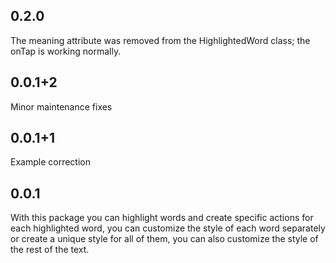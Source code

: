 ## 0.2.0
The meaning attribute was removed from the HighlightedWord class; the onTap is working normally.

## 0.0.1+2
Minor maintenance fixes

## 0.0.1+1
Example correction

## 0.0.1
With this package you can highlight words and create specific actions for each highlighted word, you can customize the style of each word separately or create a unique style for all of them, you can also customize the style of the rest of the text.
